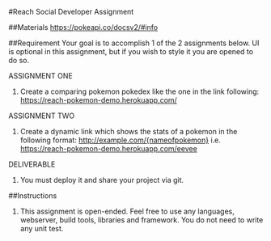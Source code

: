 #Reach Social Developer Assignment

##Materials
https://pokeapi.co/docsv2/#info

##Requirement
Your goal is to accomplish 1 of the 2 assignments below. UI is optional in this assignment, but if you wish to style it you are opened to do so.

ASSIGNMENT ONE
1. Create a comparing pokemon pokedex like the one in the link following: https://reach-pokemon-demo.herokuapp.com/ 

ASSIGNMENT TWO 
1. Create a dynamic link which shows the stats of a pokemon in the following format: http://example.com/{nameofpokemon} i.e. https://reach-pokemon-demo.herokuapp.com/eevee

DELIVERABLE
1. You must deploy it and share your project via git.

##Instructions
1. This assignment is open-ended. Feel free to use any languages, webserver, build tools, libraries and framework. You do not need to write any unit test.


